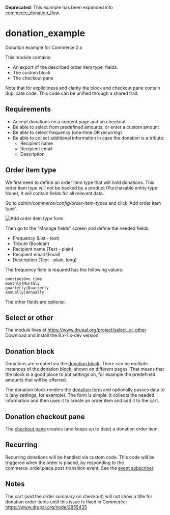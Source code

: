 **Deprecated**: This example has been expanded into [commerce_donation_flow](https://www.drupal.org/project/commerce_donation_flow).

# donation_example
Donation example for Commerce 2.x

This module contains:
- An export of the described order item type, fields.
- The custom block
- The checkout pane

Note that for explicitness and clarity the block and checkout pane contain duplicate code. This code can be unified through a shared trait.

Requirements
------------
- Accept donations on a content page and on checkout
- Be able to select from predefined amounts, or enter a custom amount
- Be able to select frequency (one-time OR recurring)
- Be able to collect additional information in case the donation is a tribute:
  - Recipient name
  - Recipient email
  - Description

Order item type
---------------

We first need to define an order item type that will hold donations.
This order item type will not be backed by a product (Purchasable entity type: None),
It will contain fields for all relevant data.

Go to *admin/commerce/config/order-item-types* and click 'Add order item type'.

![Add order item type form](https://github.com/bojanz/donation_example/blob/master/add-order-item-type.png?raw=true)

Then go to the "Manage fields" screen and define the needed fields:
- Frequency (List - text)
- Tribute (Boolean)
- Recipient name (Text - plain)
- Recipient email (Email)
- Description (Text - plain, long)

The frequency field is required has the following values:
```
onetime|One time
monthly|Monthly
quarterly|Quarterly
annually|Annually
```
The other fields are optional.

Select or other
---------------
The module lives at https://www.drupal.org/project/select_or_other
Download and install the 8.x-1.x-dev version.

Donation block
--------------
Donations are created via the [donation block](https://github.com/bojanz/donation_example/blob/master/src/Plugin/Block/DonationBlock.php). There can be multiple instances of the donation block, shown on different pages. That means that the block is a good place to put settings on, for example the predefined amounts that will be offerred.

The donation block renders the [donation form](https://github.com/bojanz/donation_example/blob/master/src/Form/DonationForm.php) and optionally passes data to it (any settings, for example). The form is simple, it collects the needed information and then uses it to create an order item and add it to the cart.

Donation checkout pane
----------------------
The [checkout pane](https://github.com/bojanz/donation_example/blob/master/src/Plugin/Commerce/CheckoutPane/Donation.php) creates (and keeps up to date) a donation order item.

Recurring
---------
Recurring donations will be handled via custom code. This code will be triggered when the order is placed, by responding to the commerce_order.place.post_transition event. See the [event subscriber](https://github.com/bojanz/donation_example/blob/master/src/EventSubscriber/OrderSubscriber.php). 

Notes
-----
The cart (and the order summary on checkout) will not show a title for donation order items until this issue is fixed in Commerce: https://www.drupal.org/node/2855435
